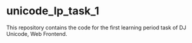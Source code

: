 # unicode_lp_task_1
This repository contains the code for the first learning period task of DJ Unicode, Web Frontend.

